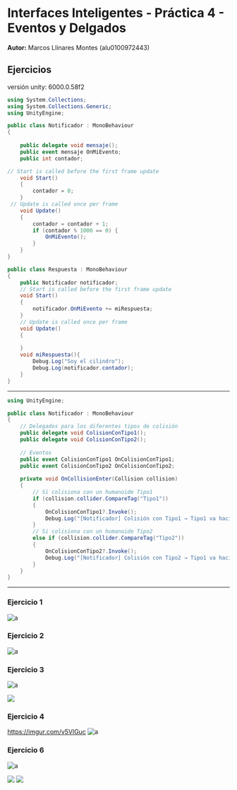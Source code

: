 # Interfaces Inteligentes - Práctica 4 - Eventos y Delgados

**Autor:** Marcos Llinares Montes (alu0100972443)

## Ejercicios

versión unity: 6000.0.58f2

```csharp
using System.Collections;
using System.Collections.Generic;
using UnityEngine;

public class Notificador : MonoBehaviour
{
   
    public delegate void mensaje();
    public event mensaje OnMiEvento;
    public int contador;
```


```csharp
// Start is called before the first frame update
    void Start()
    {
        contador = 0;
    }
 // Update is called once per frame
    void Update()
    {
        contador = contador + 1;
        if (contador % 1000 == 0) {
            OnMiEvento();
        }
    }
}
```


```csharp
public class Respuesta : MonoBehaviour
{
    public Notificador notificador;
    // Start is called before the first frame update
    void Start()
    {
        notificador.OnMiEvento += miRespuesta;
    }
    // Update is called once per frame
    void Update()
    {
		
    }
    void miRespuesta(){
        Debug.Log("Soy el cilindro");
        Debug.Log(notificador.contador);
    }
}
```

---
```csharp
using UnityEngine;

public class Notificador : MonoBehaviour
{
    // Delegados para los diferentes tipos de colisión
    public delegate void ColisionConTipo1();
    public delegate void ColisionConTipo2();
    
    // Eventos
    public event ColisionConTipo1 OnColisionConTipo1;
    public event ColisionConTipo2 OnColisionConTipo2;
    
    private void OnCollisionEnter(Collision collision)
    {
        // Si colisiona con un humanoide Tipo1
        if (collision.collider.CompareTag("Tipo1"))
        {
            OnColisionConTipo1?.Invoke();
            Debug.Log("[Notificador] Colisión con Tipo1 → Tipo1 va hacia escudos Tipo2");
        }
        // Si colisiona con un humanoide Tipo2
        else if (collision.collider.CompareTag("Tipo2"))
        {
            OnColisionConTipo2?.Invoke();
            Debug.Log("[Notificador] Colisión con Tipo2 → Tipo1 va hacia escudo seleccionado Tipo1");
        }
    }
}
```


----

### Ejercicio 1

![a](https://imgur.com/pgmf081.gif)


### Ejercicio 2


![a](https://imgur.com/Gej0geb.gif)

### Ejercicio 3

![a](https://imgur.com/k84ggRD.gif)

![](https://i.imgur.com/NM4HdT5.png)


### Ejercicio 4

https://imgur.com/v5VlGuc
![a](https://imgur.com/v5VlGuc.gif)


### Ejercicio 6

![a](https://imgur.com/lkDpiXA.gif)

![](https://i.imgur.com/PE5zIWz.png)
![](https://i.imgur.com/X8qi8gv.png)

